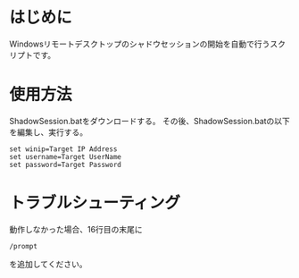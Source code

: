 # はじめに
Windowsリモートデスクトップのシャドウセッションの開始を自動で行うスクリプトです。

# 使用方法
ShadowSession.batをダウンロードする。
その後、ShadowSession.batの以下を編集し、実行する。
```bat=
set winip=Target IP Address
set username=Target UserName
set password=Target Password 
```
# トラブルシューティング
動作しなかった場合、16行目の末尾に
```
/prompt
```
を追加してください。
